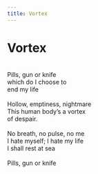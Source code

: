 ```yaml
---
title: Vortex
---
```

# Vortex

<br/>
Pills, gun or knife
<br/>
which do I choose to 
<br/>
end my life
<br/>

<br/>
Hollow, emptiness, nightmare
<br/>
This human body’s a vortex
<br/>
of despair.
<br/>

<br/>
No breath, no pulse, no me
<br/>
I hate myself; I hate my life
<br/>
I shall rest at sea
<br/>

<br/>
Pills, gun or knife
<br/>

<br/>

<br/>

<br/>
